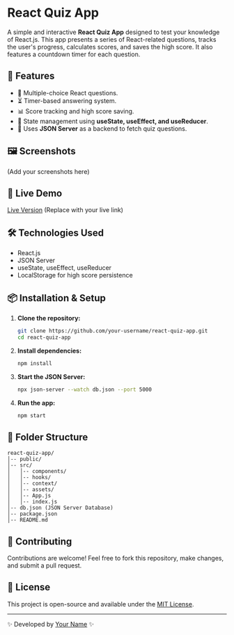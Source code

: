 # React Quiz App

A simple and interactive **React Quiz App** designed to test your knowledge of React.js. This app presents a series of React-related questions, tracks the user's progress, calculates scores, and saves the high score. It also features a countdown timer for each question.

## 🚀 Features

- 📝 Multiple-choice React questions.
- ⏳ Timer-based answering system.
- 📊 Score tracking and high score saving.
- 🔄 State management using **useState, useEffect, and useReducer**.
- 📡 Uses **JSON Server** as a backend to fetch quiz questions.

## 🖼 Screenshots

(Add your screenshots here)

## 🔗 Live Demo

[Live Version](#) (Replace with your live link)

## 🛠 Technologies Used

- React.js
- JSON Server
- useState, useEffect, useReducer
- LocalStorage for high score persistence

## 📦 Installation & Setup

1. **Clone the repository:**

   ```sh
   git clone https://github.com/your-username/react-quiz-app.git
   cd react-quiz-app
   ```

2. **Install dependencies:**

   ```sh
   npm install
   ```

3. **Start the JSON Server:**

   ```sh
   npx json-server --watch db.json --port 5000
   ```

4. **Run the app:**
   ```sh
   npm start
   ```

## 📄 Folder Structure

```
react-quiz-app/
│-- public/
│-- src/
│   │-- components/
│   │-- hooks/
│   │-- context/
│   │-- assets/
│   │-- App.js
│   │-- index.js
│-- db.json (JSON Server Database)
│-- package.json
│-- README.md
```

## 🤝 Contributing

Contributions are welcome! Feel free to fork this repository, make changes, and submit a pull request.

## 📝 License

This project is open-source and available under the [MIT License](LICENSE).

---

✨ Developed by [Your Name](https://github.com/your-username) ✨
